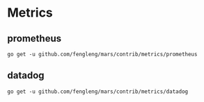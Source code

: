 # Metrics

## prometheus
```
go get -u github.com/fengleng/mars/contrib/metrics/prometheus
```

## datadog
```
go get -u github.com/fengleng/mars/contrib/metrics/datadog
```